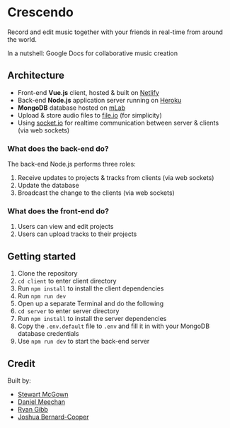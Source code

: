 # Crescendo

Record and edit music together with your friends in real-time from around the world.

In a nutshell: Google Docs for collaborative music creation

## Architecture

- Front-end **Vue.js** client, hosted & built on [Netlify](https://crescendo-live.netlify.com/)
- Back-end **Node.js** application server running on [Heroku](https://intermusic.herokuapp.com/)
- **MongoDB** database hosted on [mLab](https://mlab.com)
- Upload & store audio files to [file.io](https://www.file.io/) (for simplicity)
- Using [socket.io](https://socket.io/) for realtime communication between server & clients (via web sockets)

### What does the back-end do?

The back-end Node.js performs three roles:

1. Receive updates to projects & tracks from clients (via web sockets)
2. Update the database
3. Broadcast the change to the clients (via web sockets)

### What does the front-end do?

1. Users can view and edit projects
2. Users can upload tracks to their projects

<!-- ### How do deployments work?

1. We commiy -->

## Getting started

1. Clone the repository
2. `cd client` to enter client directory
3. Run `npm install` to install the client dependencies
4. Run `npm run dev`
5. Open up a separate Terminal and do the following
6. `cd server` to enter server directory
7. Run `npm install` to install the server dependencies
8. Copy the `.env.default` file to `.env` and fill it in with your MongoDB database credentials
9. Use `npm run dev` to start the back-end server

## Credit

Built by:

- [Stewart McGown](https://github.com/stewartmcgown)
- [Daniel Meechan](https://github.com/dmeechan)
- [Ryan Gibb](https://github.com/RyanGibb)
- [Joshua Bernard-Cooper](https://github.com/jbernardcooper)